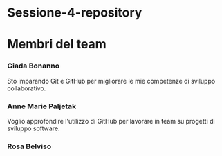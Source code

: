 # Sessione-4-repository

# Membri del team

### Giada Bonanno
Sto imparando Git e GitHub per migliorare le mie competenze di sviluppo collaborativo.
### Anne Marie Paljetak
Voglio approfondire l'utilizzo di GitHub per lavorare in team su progetti di sviluppo software.

### Rosa Belviso 
